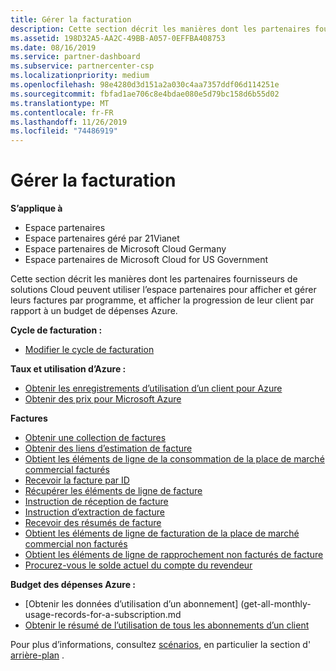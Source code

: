```yaml
---
title: Gérer la facturation
description: Cette section décrit les manières dont les partenaires fournisseurs de solutions Cloud peuvent utiliser l’espace partenaires pour afficher et gérer leurs factures par programmation, et afficher la progression de leur client par rapport à un budget de dépenses Azure.
ms.assetid: 198D32A5-AA2C-49BB-A057-0EFFBA408753
ms.date: 08/16/2019
ms.service: partner-dashboard
ms.subservice: partnercenter-csp
ms.localizationpriority: medium
ms.openlocfilehash: 98e4280d3d151a2a030c4aa7357ddf06d114251e
ms.sourcegitcommit: fbfad1ae706c8e4bdae080e5d79bc158d6b55d02
ms.translationtype: MT
ms.contentlocale: fr-FR
ms.lasthandoff: 11/26/2019
ms.locfileid: "74486919"
---
```

# <a name="manage-billing"></a>Gérer la facturation


**S’applique à**

- Espace partenaires
- Espace partenaires géré par 21Vianet
- Espace partenaires de Microsoft Cloud Germany
- Espace partenaires de Microsoft Cloud for US Government

Cette section décrit les manières dont les partenaires fournisseurs de solutions Cloud peuvent utiliser l’espace partenaires pour afficher et gérer leurs factures par programme, et afficher la progression de leur client par rapport à un budget de dépenses Azure.

**Cycle de facturation :**
- [Modifier le cycle de facturation](change-the-billing-cycle.md)

**Taux et utilisation d’Azure :**
- [Obtenir les enregistrements d’utilisation d’un client pour Azure](get-a-customer-s-utilization-record-for-azure.md)
- [Obtenir des prix pour Microsoft Azure](get-prices-for-microsoft-azure.md)

**Factures**
- [Obtenir une collection de factures](get-a-collection-of-invoices.md)
- [Obtenir des liens d’estimation de facture](get-invoice-estimate-links.md)
- [Obtient les éléments de ligne de la consommation de la place de marché commercial facturés](get-invoice-billed-consumption-lineitems.md)
- [Recevoir la facture par ID](get-invoice-by-id.md)
- [Récupérer les éléments de ligne de facture](get-invoiceline-items.md)
- [Instruction de réception de facture](get-invoice-receipt-statement.md)
- [Instruction d’extraction de facture](get-invoice-statement.md) 
- [Recevoir des résumés de facture](get-invoice-summaries.md)
- [Obtient les éléments de ligne de facturation de la place de marché commercial non facturés](get-invoice-unbilled-consumption-lineitems.md)
- [Obtient les éléments de ligne de rapprochement non facturés de facture](get-invoice-unbilled-recon-lineitems.md)
- [Procurez-vous le solde actuel du compte du revendeur](get-the-reseller-s-current-account-balance.md)

**Budget des dépenses Azure :**
- [Obtenir les données d’utilisation d’un abonnement] (get-all-monthly-usage-records-for-a-subscription.md
- [Obtenir le résumé de l’utilisation de tous les abonnements d’un client](get-a-customer-usage-summary.md)

Pour plus d’informations, consultez [scénarios](scenarios.md), en particulier la section d' [arrière-plan](scenarios.md#background) .

 

 




